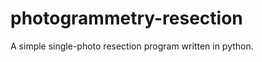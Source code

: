 photogrammetry-resection
========================

A simple single-photo resection program written in python.
